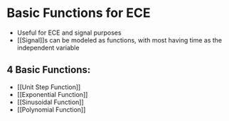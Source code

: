 # Basic Functions for ECE
- Useful for ECE and signal purposes
- [[Signal]]s can be modeled as functions, with most having time as the independent variable

## 4 Basic Functions:
- [[Unit Step Function]]
- [[Exponential Function]]
- [[Sinusoidal Function]]
- [[Polynomial Function]]
